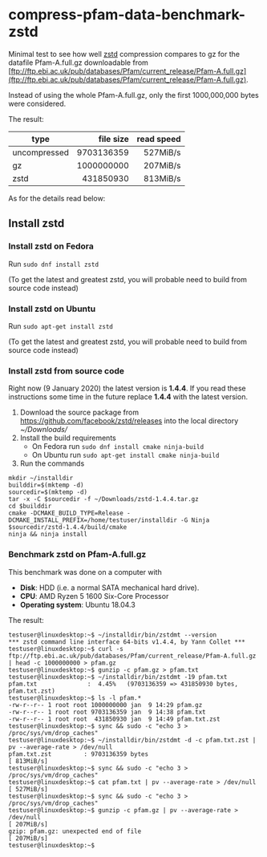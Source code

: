 # compress-pfam-data-benchmark-zstd
Minimal test to see how well [zstd](https://github.com/facebook/zstd) compression compares to gz for the datafile Pfam-A.full.gz downloadable from [ftp://ftp.ebi.ac.uk/pub/databases/Pfam/current_release/Pfam-A.full.gz](ftp://ftp.ebi.ac.uk/pub/databases/Pfam/current_release/Pfam-A.full.gz).


Instead of using the whole Pfam-A.full.gz, only the first 1000,000,000 bytes were considered.

The result:

| type          | file size | read speed | 
| ------------- |  ------: | ------: |
| uncompressed  | 9703136359| 527MiB/s |
| gz            | 1000000000 |  207MiB/s  |
| zstd          | 431850930 |  813MiB/s |


As for the details read below:

## Install zstd

### Install zstd on Fedora

Run `sudo dnf install zstd`

(To get the latest and greatest zstd, you will probable need to build from source code instead)


### Install zstd on Ubuntu

Run `sudo apt-get install zstd`

(To get the latest and greatest zstd, you will probable need to build from source code instead)

### Install zstd from source code

Right now (9 January 2020) the latest version is __1.4.4__.
If you read these instructions some time in the future replace __1.4.4__ with
the latest version.


1. Download the source package from https://github.com/facebook/zstd/releases into the local directory _~/Downloads/_
2. Install the build requirements
   - On Fedora run `sudo dnf install cmake ninja-build`
   - On Ubuntu run `sudo apt-get install cmake ninja-build`
3. Run the commands

```
mkdir ~/installdir
builddir=$(mktemp -d)
sourcedir=$(mktemp -d)
tar -x -C $sourcedir -f ~/Downloads/zstd-1.4.4.tar.gz 
cd $builddir
cmake -DCMAKE_BUILD_TYPE=Release -DCMAKE_INSTALL_PREFIX=/home/testuser/installdir -G Ninja $sourcedir/zstd-1.4.4/build/cmake
ninja && ninja install
```

### Benchmark zstd on Pfam-A.full.gz

This benchmark was done on a computer with

* __Disk__: HDD (i.e. a normal SATA mechanical hard drive).
* __CPU__: AMD Ryzen 5 1600 Six-Core Processor
* __Operating system__: Ubuntu 18.04.3

The result: 

```
testuser@linuxdesktop:~$ ~/installdir/bin/zstdmt --version
*** zstd command line interface 64-bits v1.4.4, by Yann Collet ***
testuser@linuxdesktop:~$ curl -s ftp://ftp.ebi.ac.uk/pub/databases/Pfam/current_release/Pfam-A.full.gz  | head -c 1000000000 > pfam.gz
testuser@linuxdesktop:~$ gunzip -c pfam.gz > pfam.txt
testuser@linuxdesktop:~$ ~/installdir/bin/zstdmt -19 pfam.txt
pfam.txt              :  4.45%   (9703136359 => 431850930 bytes, pfam.txt.zst)   
testuser@linuxdesktop:~$ ls -l pfam.*
-rw-r--r-- 1 root root 1000000000 jan  9 14:29 pfam.gz
-rw-r--r-- 1 root root 9703136359 jan  9 14:38 pfam.txt
-rw-r--r-- 1 root root  431850930 jan  9 14:49 pfam.txt.zst
testuser@linuxdesktop:~$ sync && sudo -c "echo 3 > /proc/sys/vm/drop_caches"
testuser@linuxdesktop:~$ ~/installdir/bin/zstdmt -d -c pfam.txt.zst | pv --average-rate > /dev/null
pfam.txt.zst         : 9703136359 bytes                                         
[ 813MiB/s]
testuser@linuxdesktop:~$ sync && sudo -c "echo 3 > /proc/sys/vm/drop_caches"
testuser@linuxdesktop:~$ cat pfam.txt | pv --average-rate > /dev/null
[ 527MiB/s]
testuser@linuxdesktop:~$ sync && sudo -c "echo 3 > /proc/sys/vm/drop_caches"
testuser@linuxdesktop:~$ gunzip -c pfam.gz | pv --average-rate > /dev/null
[ 207MiB/s]
gzip: pfam.gz: unexpected end of file
[ 207MiB/s]
testuser@linuxdesktop:~$ 
```
